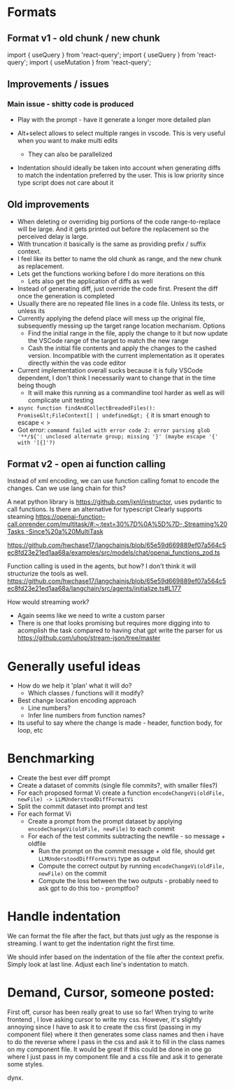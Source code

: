 # Formats

## Format v1 - old chunk / new chunk

<file path="">
<change summary="Updating imports to account for previous change">
<range-to-replace>
import { useQuery } from 'react-query';
</range-to-replace>
<replacement>
import { useQuery } from 'react-query';
import { useMutation } from 'react-query';
</replacement>
</change>

## Improvements / issues

### Main issue - shitty code is produced

- Play with the prompt - have it generate a longer more detailed plan

- Alt+select allows to select multiple ranges in vscode. This is very useful when you want to make multi edits
  - They can also be parallelized
- Indentation should ideally be taken into account when generating diffs to match the indentation preferred by the user. This is low priority since type script does not care about it

## Old improvements

- When deleting or overriding big portions of the code range-to-replace will be large. And it gets printed out before the replacement so the perceived delay is large.
- With truncation it basically is the same as providing prefix / suffix context.
- I feel like its better to name the old chunk as range, and the new chunk as replacement.
- Lets get the functions working before I do more iterations on this
  - Lets also get the application of diffs as well
- Instead of generating diff, just override the code first. Present the diff once the generation is completed
- Usually there are no repeated file lines in a code file. Unless its tests, or unless its
- Currently applying the defend place will mess up the original file, subsequently messing up the target range location mechanism. Options
  - Find the initial range in the file, apply the change to it but now update the VSCode range of the target to match the new range
  - Cash the initial file contents and apply the changes to the cashed version. Incompatible with the current implementation as it operates directly within the vas code editor
- Current implementation overall sucks because it is fully VSCode dependent, I don't think I necessarily want to change that in the time being though
  - It will make this running as a commandline tool harder as well as will complicate unit testing
- `async function findAndCollectBreadedFiles(): Promise&lt;FileContext[] | undefined&gt; {` it is smart enough to escape < >
- Got error: `command failed with error code 2: error parsing glob '**/${': unclosed alternate group; missing '}' (maybe escape '{' with '[{]'?)`

## Format v2 - open ai function calling

Instead of xml encoding, we can use function calling fomat to encode the changes.
Can we use lang chain for this?

A neat python library is https://github.com/jxnl/instructor, uses pydantic to call functions.
Is there an alternative for typescript
Clearly supports steaming https://openai-function-call.onrender.com/multitask/#:~:text=30%7D%0A%5D%7D-,Streaming%20Tasks,-Since%20a%20MultiTask

https://github.com/hwchase17/langchainjs/blob/65e59d669889ef07a564c5ec8fd23e21ed1aa68a/examples/src/models/chat/openai_functions_zod.ts

Function calling is used in the agents, but how? I don't think it will structurize the tools as well.
https://github.com/hwchase17/langchainjs/blob/65e59d669889ef07a564c5ec8fd23e21ed1aa68a/langchain/src/agents/initialize.ts#L177

How would streaming work?

- Again seems like we need to write a custom parser
- There is one that looks promising but requires more digging into to acomplish the task compared to having chat gpt write the parser for us https://github.com/uhop/stream-json/tree/master

# Generally useful ideas

- How do we help it 'plan' what it will do?
  - Which classes / functions will it modify?
- Best change location encoding approach
  - Line numbers?
  - Infer line numbers from function names?
- Its useful to say where the change is made - header, function body, for loop, etc

# Benchmarking

- Create the best ever diff prompt
- Create a dataset of commits (single file commits?, with smaller files?)
- For each proposed format Vi create a function `encodeChangeVi(oldFile, newFile) -> LLMUnderstoodDiffFormatVi`
- Split the commit dataset into prompt and test
- For each format Vi
  - Create a prompt from the prompt dataset by applying `encodeChangeVi(oldFile, newFile)` to each commit
  - For each of the test commits subtracting the newfile - so message + oldfile
    - Run the prompt on the commit message + old file, should get `LLMUnderstoodDiffFormatVi` type as output
    - Compute the correct output by running `encodeChangeVi(oldFile, newFile)` on the commit
    - Compute the loss between the two outputs - probably need to ask gpt to do this too - promptfoo?

# Handle indentation

We can format the file after the fact, but thats just ugly as the response is streaming.
I want to get the indentation right the first time.

We should infer based on the indentation of the file after the context prefix.
Simply look at last line.
Adjust each line's indentation to match.

# Demand, Cursor, someone posted:

First off, cursor has been really great to use so far!
When trying to write frontend , I love asking cursor to write my css. However, it's slightly annoying since I have to ask it to create the css first (passing in my component file) where it then generates some class names and then i have to do the reverse where I pass in the css and ask it to fill in the class names on my component file. It would be great if this could be done in one go where I just pass in my component file and a css file and ask it to generate some styles.

dynx.
